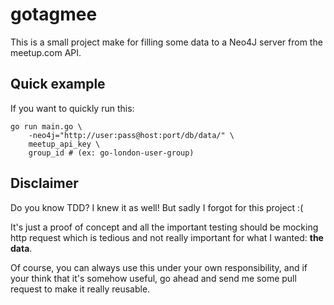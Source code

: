 gotagmee
========

This is a small project make for filling some data to a Neo4J server from the
meetup.com API.

Quick example
-------------

If you want to quickly run this:

    go run main.go \
        -neo4j="http://user:pass@host:port/db/data/" \
        meetup_api_key \
        group_id # (ex: go-london-user-group)

Disclaimer
----------

Do you know TDD? I knew it as well! But sadly I forgot for this project :(

It's just a proof of concept and all the important testing should be mocking
http request which is tedious and not really important for what I wanted: **the
data**.

Of course, you can always use this under your own responsibility, and if your
think that it's somehow useful, go ahead and send me some pull request to make
it really reusable.
